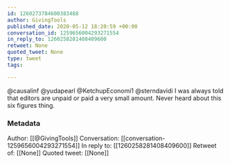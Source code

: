 ```yaml
---
id: 1260273784600383488
author: GivingTools
published_date: 2020-05-12 18:20:59 +00:00
conversation_id: 1259656004293271554
in_reply_to: 1260258281408409600
retweet: None
quoted_tweet: None
type: tweet
tags:

---
```


@causalinf @yudapearl @KetchupEconomi1 @sterndavidi I was always told that editors are unpaid or paid a very small amount. Never heard about this six figures thing.

### Metadata

Author: [[@GivingTools]]
Conversation: [[conversation-1259656004293271554]]
In reply to: [[1260258281408409600]]
Retweet of: [[None]]
Quoted tweet: [[None]]
